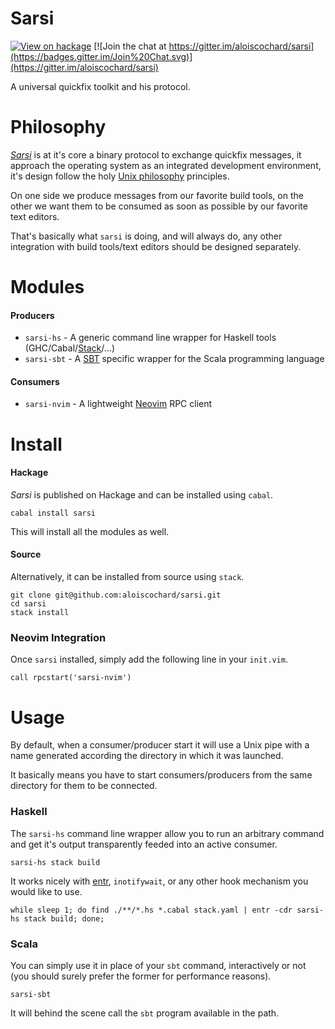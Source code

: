 Sarsi
=====

[![View on hackage](https://img.shields.io/hackage/v/sarsi.svg)](http://hackage.haskell.org/package/sarsi)
[![Join the chat at https://gitter.im/aloiscochard/sarsi](https://badges.gitter.im/Join%20Chat.svg)](https://gitter.im/aloiscochard/sarsi)

A universal quickfix toolkit and his protocol.

# Philosophy

*[Sarsi](https://en.wiktionary.org/wiki/sarcio#Latin)* is at it's core a binary protocol to exchange quickfix messages, it approach the operating system as an integrated development environment, it's design follow the holy [Unix philosophy](https://en.wikipedia.org/wiki/Unix_philosophy) principles.

On one side we produce messages from our favorite build tools, on the other we want them to be consumed as soon as possible by our favorite text editors.

That's basically what `sarsi` is doing, and will always do, any other integration with  build tools/text editors should be designed separately.

# Modules

#### Producers

 - `sarsi-hs` - A generic command line wrapper for Haskell tools (GHC/Cabal/[Stack](http://haskellstack.org/)/...)
 - `sarsi-sbt` - A [SBT](http://www.scala-sbt.org/) specific wrapper for the Scala programming language

#### Consumers

 - `sarsi-nvim` - A lightweight [Neovim](https://neovim.io/) RPC client

# Install

#### Hackage

*Sarsi* is published on Hackage and can be installed using `cabal`.

	cabal install sarsi

This will install all the modules as well.

#### Source

Alternatively, it can be installed from source using `stack`.
	
	git clone git@github.com:aloiscochard/sarsi.git
	cd sarsi
	stack install


### Neovim Integration

Once `sarsi` installed, simply add the following line in your `init.vim`.

	call rpcstart('sarsi-nvim') 


# Usage

By default, when a consumer/producer start it will use a Unix pipe with a name generated according the directory in which it was launched.

It basically means you have to start consumers/producers from the same directory for them to be connected.

### Haskell

The `sarsi-hs` command line wrapper allow you to run an arbitrary command and get it's output transparently feeded into an active consumer.

	sarsi-hs stack build

It works nicely with [entr](http://entrproject.org/), `inotifywait`, or any other hook mechanism you would like to use.

```
while sleep 1; do find ./**/*.hs *.cabal stack.yaml | entr -cdr sarsi-hs stack build; done;
```

### Scala

You can simply use it in place of your `sbt` command, interactively or not (you should surely prefer the former for performance reasons).

	sarsi-sbt

It will behind the scene call the `sbt` program available in the path.
